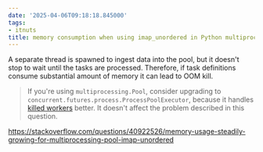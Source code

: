 ```yaml
---
date: '2025-04-06T09:18:18.845000'
tags:
- itnuts
title: memory consumption when using imap_unordered in Python multiprocessing
---
```


A separate thread is spawned to ingest data into the pool, but it doesn't stop to wait until the tasks are processed.
Therefore, if task definitions consume substantial amount of memory it can lead to OOM kill.

> If you're using `multiprocessing.Pool`, consider upgrading to `concurrent.futures.process.ProcessPoolExecutor`, because it handles [killed workers](https://stackoverflow.com/q/61492362/4794) better. It doesn't affect the problem described in this question.

https://stackoverflow.com/questions/40922526/memory-usage-steadily-growing-for-multiprocessing-pool-imap-unordered

